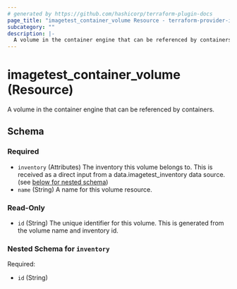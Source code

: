 ```yaml
---
# generated by https://github.com/hashicorp/terraform-plugin-docs
page_title: "imagetest_container_volume Resource - terraform-provider-imagetest"
subcategory: ""
description: |-
  A volume in the container engine that can be referenced by containers.
---
```


# imagetest_container_volume (Resource)

A volume in the container engine that can be referenced by containers.



<!-- schema generated by tfplugindocs -->
## Schema

### Required

- `inventory` (Attributes) The inventory this volume belongs to. This is received as a direct input from a data.imagetest_inventory data source. (see [below for nested schema](#nestedatt--inventory))
- `name` (String) A name for this volume resource.

### Read-Only

- `id` (String) The unique identifier for this volume. This is generated from the volume name and inventory id.

<a id="nestedatt--inventory"></a>
### Nested Schema for `inventory`

Required:

- `id` (String)
